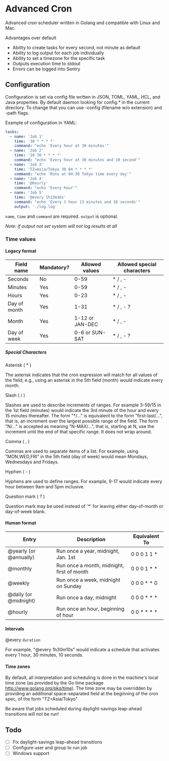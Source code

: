 # Advanced Cron

Advanced cron scheduler written in Golang and compatible with Linux and Mac.

Advantages over default
* Ability to create tasks for every second, not minute as default
* Ability to log output for each job individually
* Ability to set a timezone for the specific task
* Outputs execution time to stdout
* Errors can be logged into Sentry

## Configuration

Configuration is set via config file written in JSON, TOML, YAML, HCL, and Java properties.
By default daemon looking for config.* in the current directory.
To change that you can use -config (filename w/o extension) and -path flags.

Example of configuration in YAML:
```yaml
tasks:
  - name: 'Job 1'
    time: '30 * * * *'
    command: "echo 'Every hour at 30 minutes'"
  - name: 'Job 2'
    time: '10 30 * * * *'
    command: "echo 'Every hour at 30 minutes and 10 second'"
  - name: 'Job 3'
    time: 'TZ=Asia/Tokyo 30 04 * * * *'
    command: "echo 'Runs at 04:30 Tokyo time every day'"
  - name: 'Job 4'
    time: '@hourly'
    command: "echo 'Every hour'"
  - name: 'Job 5'
    time: '@every 1h13m16s'
    command: "echo 'Every 1 hour 13 minutes and 16 seconds'"
    output: './log.log'
```

`name`, `time` and `command` are required. `output` is optional.

_Note: if output not set system will not log results at all_

### Time values

#### Legacy format

Field name   | Mandatory? | Allowed values  | Allowed special characters
----------   | ---------- | --------------  | --------------------------
Seconds      | No         | 0-59            | * / , -
Minutes      | Yes        | 0-59            | * / , -
Hours        | Yes        | 0-23            | * / , -
Day of month | Yes        | 1-31            | * / , - ?
Month        | Yes        | 1-12 or JAN-DEC | * / , -
Day of week  | Yes        | 0-6 or SUN-SAT  | * / , - ?


##### Special Characters

Asterisk ( * )

The asterisk indicates that the cron expression will match for all values of the
field; e.g., using an asterisk in the 5th field (month) would indicate every
month.

Slash ( / )

Slashes are used to describe increments of ranges. For example 3-59/15 in the
1st field (minutes) would indicate the 3rd minute of the hour and every 15
minutes thereafter. The form "*\/..." is equivalent to the form "first-last/...",
that is, an increment over the largest possible range of the field.  The form
"N/..." is accepted as meaning "N-MAX/...", that is, starting at N, use the
increment until the end of that specific range.  It does not wrap around.

Comma ( , )

Commas are used to separate items of a list. For example, using "MON,WED,FRI" in
the 5th field (day of week) would mean Mondays, Wednesdays and Fridays.

Hyphen ( - )

Hyphens are used to define ranges. For example, 9-17 would indicate every
hour between 9am and 5pm inclusive.

Question mark ( ? )

Question mark may be used instead of '*' for leaving either day-of-month or
day-of-week blank.


#### Human format

Entry                  | Description                                | Equivalent To
-----                  | -----------                                | -------------
@yearly (or @annually) | Run once a year, midnight, Jan. 1st        | 0 0 0 1 1 *
@monthly               | Run once a month, midnight, first of month | 0 0 0 1 * *
@weekly                | Run once a week, midnight on Sunday        | 0 0 0 * * 0
@daily (or @midnight)  | Run once a day, midnight                   | 0 0 0 * * *
@hourly                | Run once an hour, beginning of hour        | 0 0 * * * *

#### Intervals

@every `duration`

For example, "@every 1h30m10s" would indicate a schedule that activates every
1 hour, 30 minutes, 10 seconds.

#### Time zones

By default, all interpretation and scheduling is done in the machine's local
time zone (as provided by the Go time package http://www.golang.org/pkg/time).
The time zone may be overridden by providing an additional space-separated field
at the beginning of the cron spec, of the form "TZ=Asia/Tokyo"

Be aware that jobs scheduled during daylight-savings leap-ahead transitions will
not be run!

## Todo

- [ ] Fix daylight-savings leap-ahead transitions
- [ ] Configure user and group to run job
- [ ] Windows support